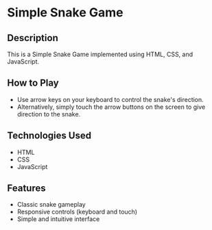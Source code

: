 # Simple Snake Game

## Description
This is a Simple Snake Game implemented using HTML, CSS, and JavaScript.

## How to Play
- Use arrow keys on your keyboard to control the snake's direction.
- Alternatively, simply touch the arrow buttons on the screen to give direction to the snake.

## Technologies Used
- HTML
- CSS
- JavaScript

## Features
- Classic snake gameplay
- Responsive controls (keyboard and touch)
- Simple and intuitive interface

